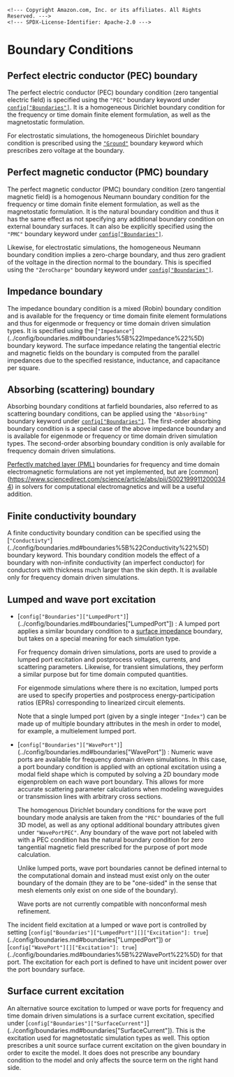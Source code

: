 ```@raw html
<!--- Copyright Amazon.com, Inc. or its affiliates. All Rights Reserved. --->
<!--- SPDX-License-Identifier: Apache-2.0 --->
```

# Boundary Conditions

## Perfect electric conductor (PEC) boundary

The perfect electric conductor (PEC) boundary condition (zero tangential electric field) is
specified using the `"PEC"` boundary keyword under
[`config["Boundaries"]`](../config/boundaries.md#boundaries%5B%22PEC%22%5D). It is a
homogeneous Dirichlet boundary condition for the frequency or time domain finite element
formulation, as well as the magnetostatic formulation.

For electrostatic simulations, the homogeneous Dirichlet boundary condition is prescribed
using the [`"Ground"`](../config/boundaries.md#boundaries%5B%22Ground%22%5D) boundary
keyword which prescribes zero voltage at the boundary.

## Perfect magnetic conductor (PMC) boundary

The perfect magnetic conductor (PMC) boundary condition (zero tangential magnetic field) is
a homogenous Neumann boundary condition for the frequency or time domain finite element
formulation, as well as the magnetostatic formulation. It is the natural boundary condition
and thus it has the same effect as not specifying any additional boundary condition on
external boundary surfaces. It can also be explicitly specified using the `"PMC"` boundary
keyword under [`config["Boundaries"]`](../config/boundaries.md#boundaries%5B%22PMC%22%5D).

Likewise, for electrostatic simulations, the homogeneous Neumann boundary condition implies
a zero-charge boundary, and thus zero gradient of the voltage in the direction normal to the
boundary. This is specified using the `"ZeroCharge"` boundary keyword under
[`config["Boundaries"]`](../config/boundaries.md#boundaries%5B%22ZeroCharge%22%5D).

## Impedance boundary

The impedance boundary condition is a mixed (Robin) boundary condition and is available for
the frequency or time domain finite element formulations and thus for eigenmode or frequency
or time domain driven simulation types. It is specified using the [`"Impedance"`]
(../config/boundaries.md#boundaries%5B%22Impedance%22%5D) boundary keyword. The surface
impedance relating the tangential electric and magnetic fields on the boundary is computed
from the parallel impedances due to the specified resistance, inductance, and capacitance
per square.

## Absorbing (scattering) boundary

Absorbing boundary conditions at farfield boundaries, also referred to as scattering
boundary conditions, can be applied using the `"Absorbing"` boundary keyword under
[`config["Boundaries"]`](../config/boundaries.md#boundaries%5B%22Absorbing%22%5D). The
first-order absorbing boundary condition is a special case of the above impedance boundary
and is available for eigenmode or frequency or time domain driven simulation types. The
second-order absorbing boundary condition is only available for frequency domain driven
simulations.

[Perfectly matched layer (PML)](https://en.wikipedia.org/wiki/Perfectly_matched_layer)
boundaries for frequency and time domain electromagnetic formulations are not yet
implemented, but are [common]
(https://www.sciencedirect.com/science/article/abs/pii/S0021999112000344) in solvers for
computational electromagnetics and will be a useful addition.

## Finite conductivity boundary

A finite conductivity boundary condition can be specified using the [`"Conductivty"`]
(../config/boundaries.md#boundaries%5B%22Conductivity%22%5D) boundary keyword. This boundary
condition models the effect of a boundary with non-infinite conductivity (an imperfect
conductor) for conductors with thickness much larger than the skin depth. It is available
only for frequency domain driven simulations.

## Lumped and wave port excitation

  - [`config["Boundaries"]["LumpedPort"]`]
    (../config/boundaries.md#boundaries["LumpedPort"]) :  A lumped port applies a similar
    boundary condition to a [surface impedance](#Impedance-boundary) boundary, but takes on
    a special meaning for each simulation type.
    
    For frequency domain driven simulations, ports are used to provide a lumped port
    excitation and postprocess voltages, currents, and scattering parameters. Likewise, for
    transient simulations, they perform a similar purpose but for time domain computed
    quantities.
    
    For eigenmode simulations where there is no excitation, lumped ports are used to specify
    properties and postprocess energy-participation ratios (EPRs) corresponding to
    linearized circuit elements.
    
    Note that a single lumped port (given by a single integer `"Index"`) can be made up of
    multiple boundary attributes in the mesh in order to model, for example, a multielement
    lumped port.

  - [`config["Boundaries"]["WavePort"]`]
    (../config/boundaries.md#boundaries["WavePort"]) :  Numeric wave ports are available for
    frequency domain driven simulations. In this case, a port boundary condition is applied
    with an optional excitation using a modal field shape which is computed by solving a 2D
    boundary mode eigenproblem on each wave port boundary. This allows for more accurate
    scattering parameter calculations when modeling waveguides or transmission lines with
    arbitrary cross sections.
    
    The homogenous Dirichlet boundary conditions for the wave port boundary mode analysis
    are taken from the `"PEC"` boundaries of the full 3D model, as well as any optional
    additional boundary attributes given under `"WavePortPEC"`. Any boundary of the wave
    port not labeled with with a PEC condition has the natural boundary condition for zero
    tangential magnetic field prescribed for the purpose of port mode calculation.
    
    Unlike lumped ports, wave port boundaries cannot be defined internal to the
    computational domain and instead must exist only on the outer boundary of the domain
    (they are to be  "one-sided" in the sense that mesh elements only exist on one side of
    the boundary).
    
    Wave ports are not currently compatible with nonconformal mesh refinement.

The incident field excitation at a lumped or wave port is controlled by setting
[`config["Boundaries"]["LumpedPort"][]["Excitation"]: true`]
(../config/boundaries.md#boundaries["LumpedPort"]) or
[`config["WavePort"][]["Excitation"]: true`]
(../config/boundaries.md#boundaries%5B%22WavePort%22%5D) for that port. The excitation for
each port is defined to have unit incident power over the port boundary surface.

## Surface current excitation

An alternative source excitation to lumped or wave ports for frequency and time domain
driven simulations is a surface current excitation, specified under
[`config["Boundaries"]["SurfaceCurrent"]`]
(../config/boundaries.md#boundaries["SurfaceCurrent"]). This is the excitation used for
magnetostatic simulation types as well. This option prescribes a unit source surface current
excitation on the given boundary in order to excite the model. It does does not prescribe
any boundary condition to the model and only affects the source term on the right hand side.
